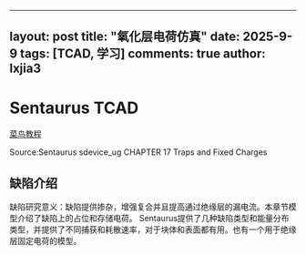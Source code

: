 
---
layout: post
title: "氧化层电荷仿真"
date:   2025-9-9
tags: [TCAD, 学习]
comments: true
author: lxjia3
---

# Sentaurus TCAD 

[菜鸟教程](lxjia3.github.io)

Source:Sentaurus sdevice_ug CHAPTER 17 Traps and Fixed Charges


## 缺陷介绍
缺陷研究意义：缺陷提供掺杂，增强复合并且提高通过绝缘层的漏电流。本章节模型介绍了缺陷上的占位和存储电荷。
Sentaurus提供了几种缺陷类型和能量分布类型，并提供了不同捕获和耗散速率，对于块体和表面都有用。也有一个用于绝缘层固定电荷的模型。



